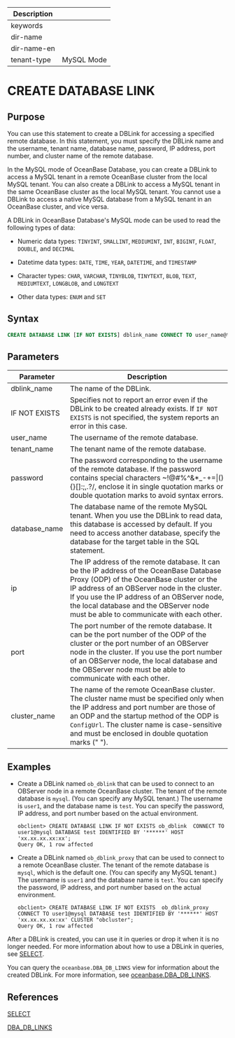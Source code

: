 | Description   |                 |
|---------------|-----------------|
| keywords      |                 |
| dir-name      |                 |
| dir-name-en   |                 |
| tenant-type   | MySQL Mode      |

# CREATE DATABASE LINK

## Purpose

You can use this statement to create a DBLink for accessing a specified remote database. In this statement, you must specify the DBLink name and the username, tenant name, database name, password, IP address, port number, and cluster name of the remote database.


In the MySQL mode of OceanBase Database, you can create a DBLink to access a MySQL tenant in a remote OceanBase cluster from the local MySQL tenant. You can also create a DBLink to access a MySQL tenant in the same OceanBase cluster as the local MySQL tenant. You cannot use a DBLink to access a native MySQL database from a MySQL tenant in an OceanBase cluster, and vice versa.

A DBLink in OceanBase Database's MySQL mode can be used to read the following types of data:

* Numeric data types: `TINYINT`, `SMALLINT`, `MEDIUMINT`, `INT`, `BIGINT`, `FLOAT`, `DOUBLE`, and `DECIMAL`

* Datetime data types: `DATE`, `TIME`, `YEAR`, `DATETIME`, and `TIMESTAMP`

* Character types: `CHAR`, `VARCHAR`, `TINYBLOB`, `TINYTEXT`, `BLOB`, `TEXT`, `MEDIUMTEXT`, `LONGBLOB`, and `LONGTEXT`

* Other data types: `ENUM` and `SET`

## Syntax

```sql
CREATE DATABASE LINK [IF NOT EXISTS] dblink_name CONNECT TO user_name@tenant_name DATABASE database_name IDENTIFIED BY password HOST 'ip:port' [CLUSTER cluster_name];
```

## Parameters

| Parameter | Description |
| --- | --- |
| dblink_name | The name of the DBLink.  |
| IF NOT EXISTS | Specifies not to report an error even if the DBLink to be created already exists. If `IF NOT EXISTS` is not specified, the system reports an error in this case.  |
| user_name | The username of the remote database.  |
| tenant_name | The tenant name of the remote database.  |
| password | The password corresponding to the username of the remote database. If the password contains special characters ~!@#%^&*_-+=&#124;(){}[]:;,.?/, enclose it in single quotation marks or double quotation marks to avoid syntax errors.  |
| database_name | The database name of the remote MySQL tenant. When you use the DBLink to read data, this database is accessed by default. If you need to access another database, specify the database for the target table in the SQL statement.  |
| ip | The IP address of the remote database. It can be the IP address of the OceanBase Database Proxy (ODP) of the OceanBase cluster or the IP address of an OBServer node in the cluster. If you use the IP address of an OBServer node, the local database and the OBServer node must be able to communicate with each other.  |
| port | The port number of the remote database. It can be the port number of the ODP of the cluster or the port number of an OBServer node in the cluster. If you use the port number of an OBServer node, the local database and the OBServer node must be able to communicate with each other.  |
| cluster_name | The name of the remote OceanBase cluster. The cluster name must be specified only when the IP address and port number are those of an ODP and the startup method of the ODP is `ConfigUrl`. The cluster name is case-sensitive and must be enclosed in double quotation marks (" ").  |


## Examples

* Create a DBLink named `ob_dblink` that can be used to connect to an OBServer node in a remote OceanBase cluster. The tenant of the remote database is `mysql`. (You can specify any MySQL tenant.) The username is `user1`, and the database name is `test`. You can specify the password, IP address, and port number based on the actual environment.

   ```shell
   obclient> CREATE DATABASE LINK IF NOT EXISTS ob_dblink  CONNECT TO user1@mysql DATABASE test IDENTIFIED BY '******' HOST 'xx.xx.xx.xx:xx';
   Query OK, 1 row affected
   ```

* Create a DBLink named `ob_dblink_proxy` that can be used to connect to a remote OceanBase cluster. The tenant of the remote database is `mysql`, which is the default one. (You can specify any MySQL tenant.) The username is `user1` and the database name is `test`. You can specify the password, IP address, and port number based on the actual environment.

   ```shell
   obclient> CREATE DATABASE LINK IF NOT EXISTS  ob_dblink_proxy CONNECT TO user1@mysql DATABASE test IDENTIFIED BY '******' HOST 'xx.xx.xx.xx:xx' CLUSTER "obcluster";
   Query OK, 1 row affected
   ```

After a DBLink is created, you can use it in queries or drop it when it is no longer needed. For more information about how to use a DBLink in queries, see [SELECT](8100.select-of-mysql-mode/100.select-of-mysql-mode.md).

You can query the `oceanbase.DBA_DB_LINKS` view for information about the created DBLink. For more information, see [oceanbase.DBA_DB_LINKS](../../../../700.system-views/400.system-view-of-mysql-mode/200.dictionary-view-of-mysql-mode/23700.dba_db_links-of-mysql-mode.md).

## References

[SELECT](8100.select-of-mysql-mode/100.select-of-mysql-mode.md)

[DBA_DB_LINKS](../../../../700.system-views/400.system-view-of-mysql-mode/200.dictionary-view-of-mysql-mode/23700.dba_db_links-of-mysql-mode.md)
